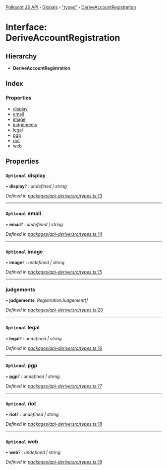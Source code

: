 [Polkadot JS API](../README.md) › [Globals](../globals.md) › ["types"](../modules/_types_.md) › [DeriveAccountRegistration](_types_.deriveaccountregistration.md)

# Interface: DeriveAccountRegistration

## Hierarchy

* **DeriveAccountRegistration**

## Index

### Properties

* [display](_types_.deriveaccountregistration.md#optional-display)
* [email](_types_.deriveaccountregistration.md#optional-email)
* [image](_types_.deriveaccountregistration.md#optional-image)
* [judgements](_types_.deriveaccountregistration.md#judgements)
* [legal](_types_.deriveaccountregistration.md#optional-legal)
* [pgp](_types_.deriveaccountregistration.md#optional-pgp)
* [riot](_types_.deriveaccountregistration.md#optional-riot)
* [web](_types_.deriveaccountregistration.md#optional-web)

## Properties

### `Optional` display

• **display**? : *undefined | string*

*Defined in [packages/api-derive/src/types.ts:13](https://github.com/polkadot-js/api/blob/7057cf365b/packages/api-derive/src/types.ts#L13)*

___

### `Optional` email

• **email**? : *undefined | string*

*Defined in [packages/api-derive/src/types.ts:14](https://github.com/polkadot-js/api/blob/7057cf365b/packages/api-derive/src/types.ts#L14)*

___

### `Optional` image

• **image**? : *undefined | string*

*Defined in [packages/api-derive/src/types.ts:15](https://github.com/polkadot-js/api/blob/7057cf365b/packages/api-derive/src/types.ts#L15)*

___

###  judgements

• **judgements**: *RegistrationJudgement[]*

*Defined in [packages/api-derive/src/types.ts:20](https://github.com/polkadot-js/api/blob/7057cf365b/packages/api-derive/src/types.ts#L20)*

___

### `Optional` legal

• **legal**? : *undefined | string*

*Defined in [packages/api-derive/src/types.ts:16](https://github.com/polkadot-js/api/blob/7057cf365b/packages/api-derive/src/types.ts#L16)*

___

### `Optional` pgp

• **pgp**? : *undefined | string*

*Defined in [packages/api-derive/src/types.ts:17](https://github.com/polkadot-js/api/blob/7057cf365b/packages/api-derive/src/types.ts#L17)*

___

### `Optional` riot

• **riot**? : *undefined | string*

*Defined in [packages/api-derive/src/types.ts:18](https://github.com/polkadot-js/api/blob/7057cf365b/packages/api-derive/src/types.ts#L18)*

___

### `Optional` web

• **web**? : *undefined | string*

*Defined in [packages/api-derive/src/types.ts:19](https://github.com/polkadot-js/api/blob/7057cf365b/packages/api-derive/src/types.ts#L19)*
